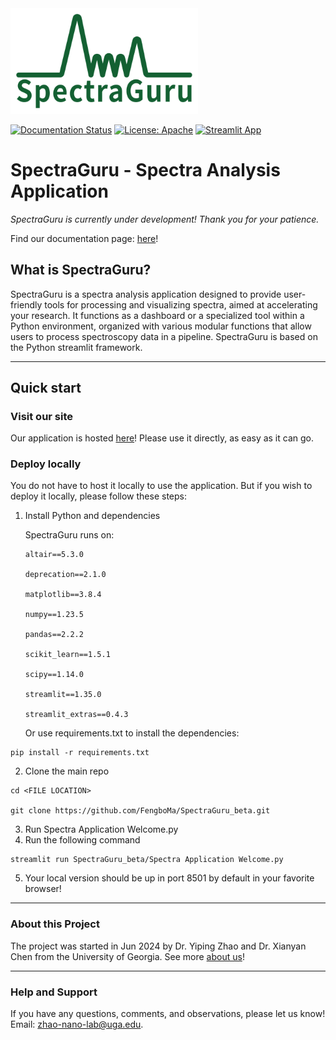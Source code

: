 <img src="logo.png" width="300">

[![Documentation Status](https://img.shields.io/badge/Documentation-latest-green)](https://fengboma.github.io/docs.spectraguru/) 
[![License: Apache](https://img.shields.io/badge/License-Apache_2.0-yellow)](https://www.apache.org/licenses/LICENSE-2.0) 
[![Streamlit App](https://static.streamlit.io/badges/streamlit_badge_black_red.svg)](https://streamlit.io/)

# SpectraGuru - Spectra Analysis Application

*SpectraGuru is currently under development! Thank you for your patience.*

Find our documentation page: [here](https://fengboma.github.io/docs.spectraguru/)!

## What is SpectraGuru?
SpectraGuru is a spectra analysis application designed to provide user-friendly tools for processing and visualizing spectra, aimed at accelerating your research. It functions as a dashboard or a specialized tool within a Python environment, organized with various modular functions that allow users to process spectroscopy data in a pipeline. SpectraGuru is based on the Python streamlit framework. 

---

## Quick start

### Visit our site

Our application is hosted [here](spectraguru.org)! Please use it directly, as easy as it can go.

### Deploy locally

You do not have to host it locally to use the application. But if you wish to deploy it locally, please follow these steps:

1. Install Python and dependencies
   
   SpectraGuru runs on:

       altair==5.3.0

       deprecation==2.1.0

       matplotlib==3.8.4

       numpy==1.23.5

       pandas==2.2.2

       scikit_learn==1.5.1

       scipy==1.14.0

       streamlit==1.35.0

       streamlit_extras==0.4.3

    Or use requirements.txt to install the dependencies: 

```
pip install -r requirements.txt
```

2. Clone the main repo

```
cd <FILE LOCATION>

git clone https://github.com/FengboMa/SpectraGuru_beta.git
```

3. Run Spectra Application Welcome.py
4. Run the following command

```
streamlit run SpectraGuru_beta/Spectra Application Welcome.py
```
5. Your local version should be up in port 8501 by default in your favorite browser!

---

### About this Project
The project was started in Jun 2024 by Dr. Yiping Zhao and Dr. Xianyan Chen from the University of Georgia. See more [about us](https://www.zhao-nano-lab.com/)!

---

### Help and Support

If you have any questions, comments, and observations, please let us know! Email: zhao-nano-lab@uga.edu.





